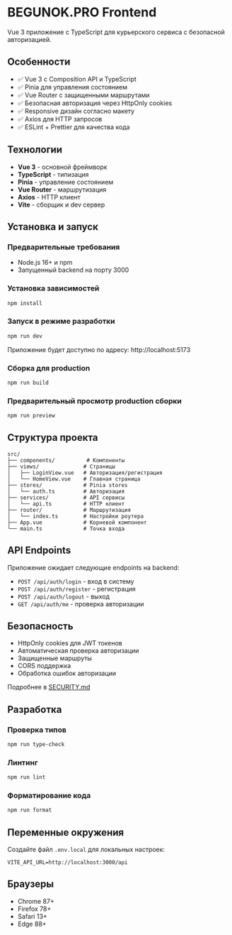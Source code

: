 # BEGUNOK.PRO Frontend

Vue 3 приложение с TypeScript для курьерского сервиса с безопасной авторизацией.

## Особенности

- ✅ Vue 3 с Composition API и TypeScript
- ✅ Pinia для управления состоянием
- ✅ Vue Router с защищенными маршрутами
- ✅ Безопасная авторизация через HttpOnly cookies
- ✅ Responsive дизайн согласно макету
- ✅ Axios для HTTP запросов
- ✅ ESLint + Prettier для качества кода

## Технологии

- **Vue 3** - основной фреймворк
- **TypeScript** - типизация
- **Pinia** - управление состоянием
- **Vue Router** - маршрутизация
- **Axios** - HTTP клиент
- **Vite** - сборщик и dev сервер

## Установка и запуск

### Предварительные требования
- Node.js 16+ и npm
- Запущенный backend на порту 3000

### Установка зависимостей
```bash
npm install
```

### Запуск в режиме разработки
```bash
npm run dev
```
Приложение будет доступно по адресу: http://localhost:5173

### Сборка для production
```bash
npm run build
```

### Предварительный просмотр production сборки
```bash
npm run preview
```

## Структура проекта

```
src/
├── components/          # Компоненты
├── views/              # Страницы
│   ├── LoginView.vue   # Авторизация/регистрация
│   └── HomeView.vue    # Главная страница
├── stores/             # Pinia stores
│   └── auth.ts         # Авторизация
├── services/           # API сервисы
│   └── api.ts          # HTTP клиент
├── router/             # Маршрутизация
│   └── index.ts        # Настройки роутера
├── App.vue             # Корневой компонент
└── main.ts             # Точка входа
```

## API Endpoints

Приложение ожидает следующие endpoints на backend:

- `POST /api/auth/login` - вход в систему
- `POST /api/auth/register` - регистрация
- `POST /api/auth/logout` - выход
- `GET /api/auth/me` - проверка авторизации

## Безопасность

- HttpOnly cookies для JWT токенов
- Автоматическая проверка авторизации
- Защищенные маршруты
- CORS поддержка
- Обработка ошибок авторизации

Подробнее в [SECURITY.md](./SECURITY.md)

## Разработка

### Проверка типов
```bash
npm run type-check
```

### Линтинг
```bash
npm run lint
```

### Форматирование кода
```bash
npm run format
```

## Переменные окружения

Создайте файл `.env.local` для локальных настроек:

```env
VITE_API_URL=http://localhost:3000/api
```

## Браузеры

- Chrome 87+
- Firefox 78+
- Safari 13+
- Edge 88+
